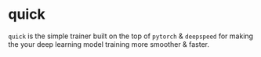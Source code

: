 # quick

`quick` is the simple trainer built on the top of `pytorch` & `deepspeed` for making the your deep learning model training more smoother & faster.
